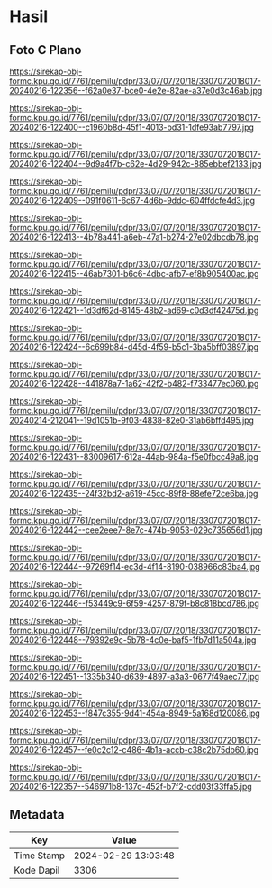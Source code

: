 # Hasil

## Foto C Plano

https://sirekap-obj-formc.kpu.go.id/7761/pemilu/pdpr/33/07/07/20/18/3307072018017-20240216-122356--f62a0e37-bce0-4e2e-82ae-a37e0d3c46ab.jpg

https://sirekap-obj-formc.kpu.go.id/7761/pemilu/pdpr/33/07/07/20/18/3307072018017-20240216-122400--c1960b8d-45f1-4013-bd31-1dfe93ab7797.jpg

https://sirekap-obj-formc.kpu.go.id/7761/pemilu/pdpr/33/07/07/20/18/3307072018017-20240216-122404--9d9a4f7b-c62e-4d29-942c-885ebbef2133.jpg

https://sirekap-obj-formc.kpu.go.id/7761/pemilu/pdpr/33/07/07/20/18/3307072018017-20240216-122409--091f0611-6c67-4d6b-9ddc-604ffdcfe4d3.jpg

https://sirekap-obj-formc.kpu.go.id/7761/pemilu/pdpr/33/07/07/20/18/3307072018017-20240216-122413--4b78a441-a6eb-47a1-b274-27e02dbcdb78.jpg

https://sirekap-obj-formc.kpu.go.id/7761/pemilu/pdpr/33/07/07/20/18/3307072018017-20240216-122415--46ab7301-b6c6-4dbc-afb7-ef8b905400ac.jpg

https://sirekap-obj-formc.kpu.go.id/7761/pemilu/pdpr/33/07/07/20/18/3307072018017-20240216-122421--1d3df62d-8145-48b2-ad69-c0d3df42475d.jpg

https://sirekap-obj-formc.kpu.go.id/7761/pemilu/pdpr/33/07/07/20/18/3307072018017-20240216-122424--6c699b84-d45d-4f59-b5c1-3ba5bff03897.jpg

https://sirekap-obj-formc.kpu.go.id/7761/pemilu/pdpr/33/07/07/20/18/3307072018017-20240216-122428--441878a7-1a62-42f2-b482-f733477ec060.jpg

https://sirekap-obj-formc.kpu.go.id/7761/pemilu/pdpr/33/07/07/20/18/3307072018017-20240214-212041--19d1051b-9f03-4838-82e0-31ab6bffd495.jpg

https://sirekap-obj-formc.kpu.go.id/7761/pemilu/pdpr/33/07/07/20/18/3307072018017-20240216-122431--83009617-612a-44ab-984a-f5e0fbcc49a8.jpg

https://sirekap-obj-formc.kpu.go.id/7761/pemilu/pdpr/33/07/07/20/18/3307072018017-20240216-122435--24f32bd2-a619-45cc-89f8-88efe72ce6ba.jpg

https://sirekap-obj-formc.kpu.go.id/7761/pemilu/pdpr/33/07/07/20/18/3307072018017-20240216-122442--cee2eee7-8e7c-474b-9053-029c735656d1.jpg

https://sirekap-obj-formc.kpu.go.id/7761/pemilu/pdpr/33/07/07/20/18/3307072018017-20240216-122444--97269f14-ec3d-4f14-8190-038966c83ba4.jpg

https://sirekap-obj-formc.kpu.go.id/7761/pemilu/pdpr/33/07/07/20/18/3307072018017-20240216-122446--f53449c9-6f59-4257-879f-b8c818bcd786.jpg

https://sirekap-obj-formc.kpu.go.id/7761/pemilu/pdpr/33/07/07/20/18/3307072018017-20240216-122448--79392e9c-5b78-4c0e-baf5-1fb7d11a504a.jpg

https://sirekap-obj-formc.kpu.go.id/7761/pemilu/pdpr/33/07/07/20/18/3307072018017-20240216-122451--1335b340-d639-4897-a3a3-0677f49aec77.jpg

https://sirekap-obj-formc.kpu.go.id/7761/pemilu/pdpr/33/07/07/20/18/3307072018017-20240216-122453--f847c355-9d41-454a-8949-5a168d120086.jpg

https://sirekap-obj-formc.kpu.go.id/7761/pemilu/pdpr/33/07/07/20/18/3307072018017-20240216-122457--fe0c2c12-c486-4b1a-accb-c38c2b75db60.jpg

https://sirekap-obj-formc.kpu.go.id/7761/pemilu/pdpr/33/07/07/20/18/3307072018017-20240216-122357--546971b8-137d-452f-b7f2-cdd03f33ffa5.jpg


## Metadata

| Key        | Value               |
| ---------- | ------------------- |
| Time Stamp | 2024-02-29 13:03:48 |
| Kode Dapil | 3306                |



